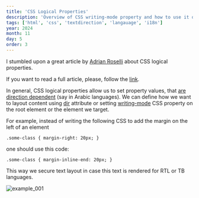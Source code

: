 ```yaml
---
title: 'CSS Logical Properties'
description: 'Overview of CSS writing-mode property and how to use it on a page'
tags: ['html', 'css', 'textdirection', 'langauage', 'i18n']
year: 2024
month: 11
day: 5
order: 3
---
```


I stumbled upon a great article by [Adrian Roselli](https://www.linkedin.com/in/adrianroselli/) about CSS logical properties.

If you want to read a full article, please, follow the [link](https://adrianroselli.com/2019/11/css-logical-properties.html).

In general, CSS logical properties allow us to set property values, that [are direction dependent](https://developer.mozilla.org/en-US/docs/Web/CSS/CSS_logical_properties_and_values) (say in Arabic languages). We can define how we want to layout content using [dir](https://developer.mozilla.org/en-US/docs/Web/HTML/Global_attributes#dir) attribute or setting [writing-mode](https://developer.mozilla.org/en-US/docs/Web/CSS/writing-mode) CSS property on the root element or the element we target.

For example, instead of writing the following CSS to add the margin on the left of an element

`.some-class {
    margin-right: 20px;
}`

one should use this code:

`.some-class {
    margin-inline-end: 20px;
}`

This way we secure text layout in case this text is rendered for RTL or TB languages.

![example_001](/img/html/css-logical-properties/Example_001.png)
